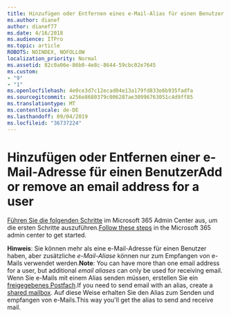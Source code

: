 ```yaml
---
title: Hinzufügen oder Entfernen eines e-Mail-Alias für einen Benutzer
ms.author: dianef
author: dianef77
ms.date: 4/16/2018
ms.audience: ITPro
ms.topic: article
ROBOTS: NOINDEX, NOFOLLOW
localization_priority: Normal
ms.assetid: 82c0a06e-86b0-4e8c-8644-59cbc02e7645
ms.custom:
- "9"
- "1"
ms.openlocfilehash: 4e0ce3d7c12ecad04e13a179fd833e6b935fadfa
ms.sourcegitcommit: a256e8680379c006287ae30996763051c4d9ff85
ms.translationtype: MT
ms.contentlocale: de-DE
ms.lasthandoff: 09/04/2019
ms.locfileid: "36737224"
---
```

# <a name="add-or-remove-an-email-address-for-a-user"></a><span data-ttu-id="3bccd-102">Hinzufügen oder Entfernen einer e-Mail-Adresse für einen Benutzer</span><span class="sxs-lookup"><span data-stu-id="3bccd-102">Add or remove an email address for a user</span></span>

<span data-ttu-id="3bccd-103">[Führen Sie die folgenden Schritte](https://portal.office.com/AdminPortal/Home#/AssistedGuide/addemailoptions) im Microsoft 365 Admin Center aus, um die ersten Schritte auszuführen.</span><span class="sxs-lookup"><span data-stu-id="3bccd-103">[Follow these steps](https://portal.office.com/AdminPortal/Home#/AssistedGuide/addemailoptions) in the Microsoft 365 admin center to get started.</span></span>

 <span data-ttu-id="3bccd-104">**Hinweis**: Sie können mehr als eine e-Mail-Adresse für einen Benutzer haben, aber zusätzliche *e-Mail-Aliase* können nur zum Empfangen von e-Mails verwendet werden.</span><span class="sxs-lookup"><span data-stu-id="3bccd-104">**Note**: You can have more than one email address for a user, but additional  *email aliases*  can only be used for receiving email.</span></span> <span data-ttu-id="3bccd-105">Wenn Sie e-Mails mit einem Alias senden müssen, erstellen Sie ein [freigegebenes Postfach](https://docs.microsoft.com/office365/admin/email/create-a-shared-mailbox).</span><span class="sxs-lookup"><span data-stu-id="3bccd-105">If you need to send email with an alias, create a [shared mailbox](https://docs.microsoft.com/office365/admin/email/create-a-shared-mailbox).</span></span> <span data-ttu-id="3bccd-106">Auf diese Weise erhalten Sie den Alias zum Senden und empfangen von e-Mails.</span><span class="sxs-lookup"><span data-stu-id="3bccd-106">This way you'll get the alias to send and receive mail.</span></span>
  